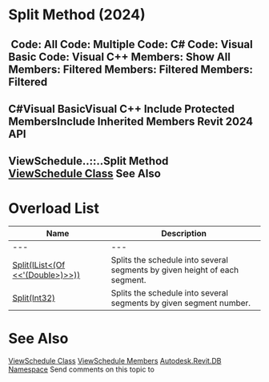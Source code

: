 # Split Method (2024)

﻿
 Code: All Code: Multiple Code: C# Code: Visual Basic Code: Visual C++  Members: Show All Members: Filtered Members: Filtered Members: Filtered   
---  
C#Visual BasicVisual C++
Include Protected MembersInclude Inherited Members
Revit 2024 API  
---  
ViewSchedule..::..Split Method   
[ViewSchedule Class](0dae24ba-5dcb-9a34-cccc-0cf8cc52bcd3.md "ViewSchedule Class") See Also  
---  
# Overload List
| Name | Description |
| --- | --- |
| --- | --- | --- |
| [Split(IList<(Of <<'(Double>)>>))](c3f8f4e7-8430-f471-3a82-39e5c8f36bb8.md "Split Method \(IList\(Double\)\)") | Splits the schedule into several segments by given height of each segment. |
| [Split(Int32)](336fbd5a-0b10-9a6f-37fa-85763ad8f0fa.md "Split Method \(Int32\)") | Splits the schedule into several segments by given segment number. |

# See Also
[ViewSchedule Class](0dae24ba-5dcb-9a34-cccc-0cf8cc52bcd3.md "ViewSchedule Class")
[ViewSchedule Members](b7a752f8-9f04-31dc-80f2-0086f24ed020.md "ViewSchedule Members")
[Autodesk.Revit.DB Namespace](87546ba7-461b-c646-cbb1-2cb8f5bff8b2.md "Autodesk.Revit.DB Namespace")
Send comments on this topic to 